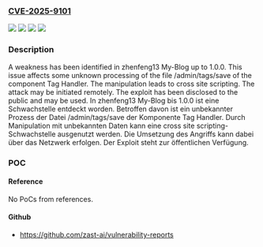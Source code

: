 ### [CVE-2025-9101](https://cve.mitre.org/cgi-bin/cvename.cgi?name=CVE-2025-9101)
![](https://img.shields.io/static/v1?label=Product&message=My-Blog&color=blue)
![](https://img.shields.io/static/v1?label=Version&message=1.0%20&color=brightgreen)
![](https://img.shields.io/static/v1?label=Vulnerability&message=Code%20Injection&color=brightgreen)
![](https://img.shields.io/static/v1?label=Vulnerability&message=Cross%20Site%20Scripting&color=brightgreen)

### Description

A weakness has been identified in zhenfeng13 My-Blog up to 1.0.0. This issue affects some unknown processing of the file /admin/tags/save of the component Tag Handler. The manipulation leads to cross site scripting. The attack may be initiated remotely. The exploit has been disclosed to the public and may be used.
In zhenfeng13 My-Blog bis 1.0.0 ist eine Schwachstelle entdeckt worden. Betroffen davon ist ein unbekannter Prozess der Datei /admin/tags/save der Komponente Tag Handler. Durch Manipulation mit unbekannten Daten kann eine cross site scripting-Schwachstelle ausgenutzt werden. Die Umsetzung des Angriffs kann dabei über das Netzwerk erfolgen. Der Exploit steht zur öffentlichen Verfügung.

### POC

#### Reference
No PoCs from references.

#### Github
- https://github.com/zast-ai/vulnerability-reports

